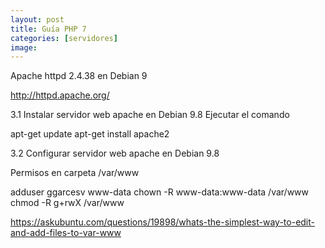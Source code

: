 ```yaml
---
layout: post
title: Guía PHP 7
categories: [servidores]
image: 
---
```


Apache httpd 2.4.38 en Debian 9

http://httpd.apache.org/

3.1 Instalar servidor web apache en Debian 9.8
Ejecutar el comando

apt-get update
apt-get install apache2
 

3.2 Configurar servidor web apache en Debian 9.8
 
Permisos en carpeta  /var/www
 
adduser ggarcesv www-data
chown -R www-data:www-data /var/www
chmod -R g+rwX /var/www
 
 
https://askubuntu.com/questions/19898/whats-the-simplest-way-to-edit-and-add-files-to-var-www 